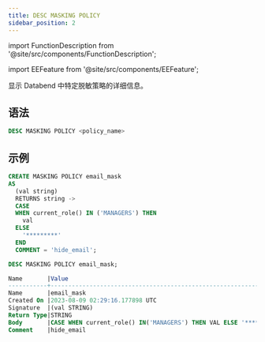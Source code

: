 ```yaml
---
title: DESC MASKING POLICY
sidebar_position: 2
---
```


import FunctionDescription from '@site/src/components/FunctionDescription';

<FunctionDescription description="引入或更新于：v1.2.45"/>

import EEFeature from '@site/src/components/EEFeature';

<EEFeature featureName='MASKING POLICY'/>

显示 Databend 中特定脱敏策略的详细信息。

## 语法

```sql
DESC MASKING POLICY <policy_name>
```

## 示例

```sql
CREATE MASKING POLICY email_mask
AS
  (val string)
  RETURNS string ->
  CASE
  WHEN current_role() IN ('MANAGERS') THEN
    val
  ELSE
    '*********'
  END
  COMMENT = 'hide_email';

DESC MASKING POLICY email_mask;

Name       |Value                                                                |
-----------+---------------------------------------------------------------------+
Name       |email_mask                                                           |
Created On |2023-08-09 02:29:16.177898 UTC                                       |
Signature  |(val STRING)                                                         |
Return Type|STRING                                                               |
Body       |CASE WHEN current_role() IN('MANAGERS') THEN VAL ELSE '*********' END|
Comment    |hide_email                                                           |
```